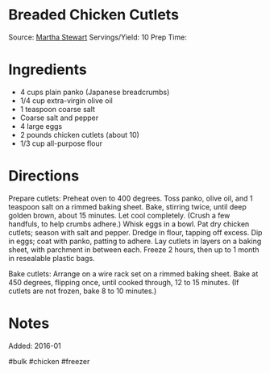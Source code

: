 Breaded Chicken Cutlets
============================
Source: [Martha Stewart](http://www.marthastewart.com/1079655/breaded-chicken-cutlets)
Servings/Yield:  10
Prep Time:  

Ingredients
============================
* 4 cups plain panko (Japanese breadcrumbs)
* 1/4 cup extra-virgin olive oil
* 1 teaspoon coarse salt
* Coarse salt and pepper
* 4 large eggs
* 2 pounds chicken cutlets (about 10)
* 1/3 cup all-purpose flour

Directions
============================
Prepare cutlets: Preheat oven to 400 degrees. Toss panko, olive oil, and 1 teaspoon salt on a rimmed baking sheet. Bake, stirring twice, until deep golden brown, about 15 minutes. Let cool completely. (Crush a few handfuls, to help crumbs adhere.) Whisk eggs in a bowl. Pat dry chicken cutlets; season with salt and pepper. Dredge in flour, tapping off excess. Dip in eggs; coat with panko, patting to adhere. Lay cutlets in layers on a baking sheet, with parchment in between each. Freeze 2 hours, then up to 1 month in resealable plastic bags.

Bake cutlets: Arrange on a wire rack set on a rimmed baking sheet. Bake at 450 degrees, flipping once, until cooked through, 12 to 15 minutes. (If cutlets are not frozen, bake 8 to 10 minutes.)


Notes
============================


Added: 2016-01

#bulk #chicken #freezer
